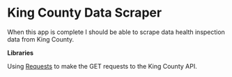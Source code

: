 # King County Data Scraper

When this app is complete I should be able to scrape data health inspection data from King County.

**Libraries**

Using [Requests](http://docs.python-requests.org/en/master/) to make the GET requests to the King County API.